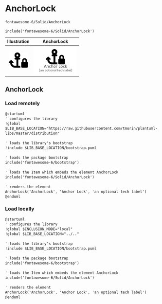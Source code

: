 # AnchorLock


```text
fontawesome-6/Solid/AnchorLock
```

```text
include('fontawesome-6/Solid/AnchorLock')
```



| Illustration | AnchorLock |
| :---: | :---: |
| ![illustration for Illustration](../../fontawesome-6/Solid/AnchorLock.png) | ![illustration for AnchorLock](../../fontawesome-6/Solid/AnchorLock.Local.png) |




## AnchorLock

### Load remotely
```plantuml
@startuml
' configures the library
!global $LIB_BASE_LOCATION="https://raw.githubusercontent.com/tmorin/plantuml-libs/master/distribution"

' loads the library's bootstrap
!include $LIB_BASE_LOCATION/bootstrap.puml

' loads the package bootstrap
include('fontawesome-6/bootstrap')

' loads the Item which embeds the element AnchorLock
include('fontawesome-6/Solid/AnchorLock')

' renders the element
AnchorLock('AnchorLock', 'Anchor Lock', 'an optional tech label')
@enduml
```

### Load locally
```plantuml
@startuml
' configures the library
!global $INCLUSION_MODE="local"
!global $LIB_BASE_LOCATION="../.."

' loads the library's bootstrap
!include $LIB_BASE_LOCATION/bootstrap.puml

' loads the package bootstrap
include('fontawesome-6/bootstrap')

' loads the Item which embeds the element AnchorLock
include('fontawesome-6/Solid/AnchorLock')

' renders the element
AnchorLock('AnchorLock', 'Anchor Lock', 'an optional tech label')
@enduml
```

